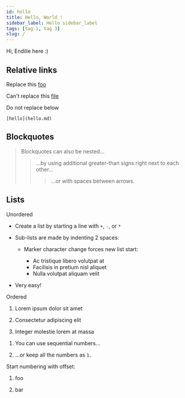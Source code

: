 ```yaml
---
id: hello
title: Hello, World !
sidebar_label: Hello sidebar_label
tags: [tag-1, tag 3]
slug: /
---
```


Hi, Endilie here :)

## Relative links

Replace this [foo](foo/bar.md)

Can't replace this [file](file.md)

Do not replace below

```
[hello](hello.md)
```

## Blockquotes

> Blockquotes can also be nested...
>
> > ...by using additional greater-than signs right next to each other...
> >
> > > ...or with spaces between arrows.

## Lists

Unordered

- Create a list by starting a line with `+`, `-`, or `*`

- Sub-lists are made by indenting 2 spaces:

  - Marker character change forces new list start:

    - Ac tristique libero volutpat at

    <!---->

    - Facilisis in pretium nisl aliquet

    <!---->

    - Nulla volutpat aliquam velit

- Very easy!

Ordered

1. Lorem ipsum dolor sit amet

2. Consectetur adipiscing elit

3. Integer molestie lorem at massa

<!---->

1. You can use sequential numbers...

2. ...or keep all the numbers as `1.`

Start numbering with offset:

1. foo

2. bar